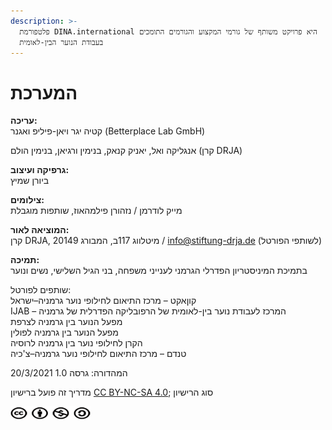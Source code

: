 ```yaml
---
description: >-
  פלטפורמת DINA.international היא פרויקט משותף של גורמי המקצוע והגורמים התומכים
  בעבודת הנוער הבין-לאומית
---
```


# המערכת

**עריכה:**  
קטיה יגר ויאן-פיליפ ואגנר \(Betterplace Lab GmbH\)

אנגליקה ואל, יאניק קנאק, בנימין ורגיאן, בנימין הולם \(קרן DRJA\)



**גרפיקה ועיצוב:**  
ביורן שמיץ 

**צילומים:**  
מייק לודרמן / נזהורן פילמהאוז, שותפות מוגבלת

  
**המוציאה לאור:**  
קרן DRJA, מיטלווג 117ב, המבורג 20149 / info@stiftung-drja.de \(לשותפי הפורטל\)

**תמיכה:**  
בתמיכת המיניסטריון הפדרלי הגרמני לענייני משפחה, בני הגיל השלישי, נשים ונוער

שותפים לפורטל:  
קוןאקט – מרכז התיאום לחילופי נוער גרמניה–ישראל  
IJAB – המרכז לעבודת נוער בין-לאומית של הרפובליקה הפדרלית של גרמניה  
מפעל הנוער בין גרמניה לצרפת  
מפעל הנוער בין גרמניה לפולין  
הקרן לחילופי נוער בין גרמניה לרוסיה  
טנדם – מרכז התיאום לחילופי נוער גרמניה–צ'כיה

המהדורה: גרסה 1.0 20/3/2021 

מדריך זה פועל ברישיון [CC BY-NC-SA 4.0](https://creativecommons.org/licenses/by-nc-sa/4.0/deed.de); סוג הרישיון  

![](.gitbook/assets/image%20%2814%29%20%281%29.png)



